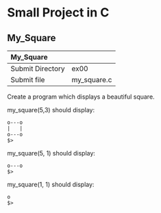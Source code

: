 # Small Project in C

## My_Square

| My_Square        |      |
|:-----------------|---------------------------- |
| Submit Directory | ex00                        |
| Submit file      | my_square.c                 |

Create a program which displays a beautiful square.

my_square(5,3) should display:

```$>./a.out 5 3
o---o
|   |
o---o
$>
```
my_square(5, 1) should display:

```$>./a.out 5 1
o---o
$>
```
my_square(1, 1) should display:

```$>./a.out 1 1
o
$>
```
